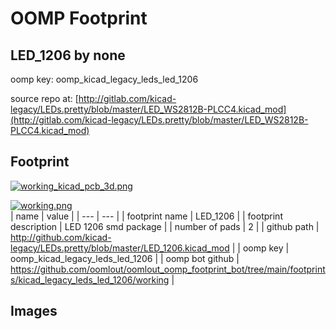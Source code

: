 # OOMP Footprint  
## LED_1206  by none  
  
oomp key: oomp_kicad_legacy_leds_led_1206  
  
source repo at: [http://gitlab.com/kicad-legacy/LEDs.pretty/blob/master/LED_WS2812B-PLCC4.kicad_mod](http://gitlab.com/kicad-legacy/LEDs.pretty/blob/master/LED_WS2812B-PLCC4.kicad_mod)  
## Footprint  
  
[![working_kicad_pcb_3d.png](working_kicad_pcb_3d_600.png)](working_kicad_pcb_3d.png)  
  
[![working.png](working_600.png)](working.png)  
| name | value | 
| --- | --- | 
| footprint name | LED_1206 | 
| footprint description | LED 1206 smd package | 
| number of pads | 2 | 
| github path | http://github.com/kicad-legacy/LEDs.pretty/blob/master/LED_1206.kicad_mod | 
| oomp key | oomp_kicad_legacy_leds_led_1206 | 
| oomp bot github | https://github.com/oomlout/oomlout_oomp_footprint_bot/tree/main/footprints/kicad_legacy_leds_led_1206/working | 
## Images  
